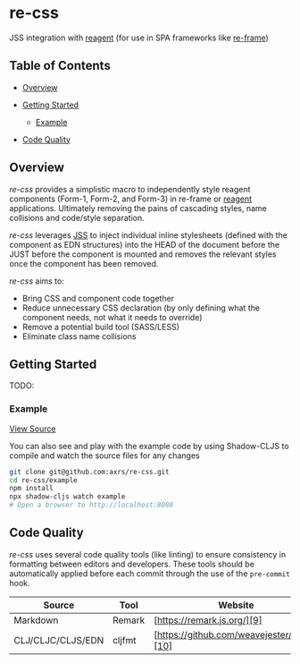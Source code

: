 # re-css

JSS integration with [reagent][1] (for use in SPA frameworks like [re-frame][2])

## Table of Contents

-   [Overview][3]

-   [Getting Started][4]

    -   [Example][5]

-   [Code Quality][6]

## Overview

_re-css_ provides a simplistic macro to independently style reagent components (Form-1, Form-2, and Form-3) in re-frame
or [reagent][1] applications. Ultimately removing the pains of cascading styles, name collisions and code/style separation.

_re-css_ leverages [JSS][7] to inject individual inline stylesheets (defined with the component as EDN structures) into
the HEAD of the document before the JUST before the component is mounted and removes the relevant styles once the
component has been removed.

_re-css_ aims to:

-   Bring CSS and component code together
-   Reduce unnecessary CSS declaration (by only defining what the component needs, not what it needs to override)
-   Remove a potential build tool (SASS/LESS)
-   Eliminate class name collisions

## Getting Started

TODO:

### Example

[View Source][8]

You can also see and play with the example code by using Shadow-CLJS to compile and watch the source files for any changes

```bash
git clone git@github.com:axrs/re-css.git
cd re-css/example
npm install
npx shadow-cljs watch example
# Open a browser to http://localhost:8080
```

## Code Quality

_re-css_ uses several code quality tools (like linting) to ensure consistency in formatting between editors and developers.
These tools should be automatically applied before each commit through the use of the `pre-commit` hook.

| Source            | Tool   | Website                                     |
| ----------------- | ------ | ------------------------------------------- |
| Markdown          | Remark | [https://remark.js.org/][9]                 |
| CLJ/CLJC/CLJS/EDN | cljfmt | [https://github.com/weavejester/cljfmt][10] |

[1]: https://github.com/reagent-project/reagent

[2]: https://github.com/Day8/re-frame

[3]: #overview

[4]: #getting-started

[5]: #example

[6]: #code-quality

[7]: https://github.com/cssinjs/jss

[8]: example/src/io/axrs/re_css/example/core.cljs

[9]: https://remark.js.org/

[10]: https://github.com/weavejester/cljfmt

